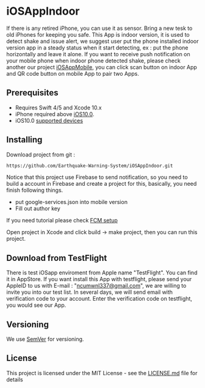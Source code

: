# iOSAppIndoor

If there is any retired iPhone, you can use it as sensor.  Bring a new tesk to old iPhones for keeping you safe.
This App is indoor version, it is used to detect shake and issue alert, we suggest user put the phone installed  indoor version app in a steady status when it start detecting, ex : put the phone horizontally and leave it alone.
If you want to receive push notification on your mobile phone when indoor phone detected shake, please check  another our project [iOSAppMobile](https://mwnlgit.ce.ncu.edu.tw/EarthquakeWarningSystem/iOSAppMoblie), you can click scan button on indoor App and QR code button on mobile App to pair two Apps.

## Prerequisites

* Requires Swift 4/5 and Xcode 10.x
* iPhone required above [iOS10.0](https://support.apple.com/en-us/HT208011).
* iOS10.0 [supported devices](https://en.wikipedia.org/wiki/IOS_10#Supported_devices)

## Installing

Download project from git :
```sh
https://github.com/Earthquake-Warning-System/iOSAppIndoor.git
```
Notice that this project use Firebase to send notification, so you need to build a account in Firebase and create a project for this, basically, you need finish following things.
* put google-services.json into mobile version
* Fill out author key

If you need tutorial please check  [FCM setup](https://firebase.google.com/docs/ios/setup)

Open project in Xcode and click build  → make project, then you can run this project.

## Download from TestFlight
There is test iOSapp enviroment from Apple name "TestFlight". You can find it in AppStore.
If you want install this App with testflight, please send your AppleID to us with E-mail : "ncumwnl337@gmail.com", we are willing to invite you into our test list. In several days, we will send email with verification code to your account. Enter the verification code on testflight, you would see our App.

## Versioning

We use [SemVer](http://semver.org/) for versioning.

## License

This project is licensed under the MIT License - see the [LICENSE.md](LICENSE.md) file for details

